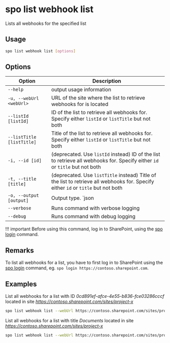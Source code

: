 # spo list webhook list

Lists all webhooks for the specified list

## Usage

```sh
spo list webhook list [options]
```

## Options

Option|Description
------|-----------
`--help`|output usage information
`-u, --webUrl <webUrl>`|URL of the site where the list to retrieve webhooks for is located
`--listId [listId]`|ID of the list to retrieve all webhooks for. Specify either `listId` or `listTitle` but not both
`--listTitle [listTitle]`|Title of the list to retrieve all webhooks for. Specify either `listId` or `listTitle` but not both
`-i, --id [id]`|(deprecated. Use `listId` instead) ID of the list to retrieve all webhooks for. Specify either `id` or `title` but not both
`-t, --title [title]`|(deprecated. Use `listTitle` instead) Title of the list to retrieve all webhooks for. Specify either `id` or `title` but not both
`-o, --output [output]`|Output type. `json|text`. Default `text`
`--verbose`|Runs command with verbose logging
`--debug`|Runs command with debug logging

!!! important
    Before using this command, log in to SharePoint, using the [spo login](../login.md) command.

## Remarks

To list all webhooks for a list, you have to first log in to SharePoint using the [spo login](../login.md) command, eg. `spo login https://contoso.sharepoint.com`.

## Examples

List all webhooks for a list with ID _0cd891ef-afce-4e55-b836-fce03286cccf_ located in site _https://contoso.sharepoint.com/sites/project-x_

```sh
spo list webhook list --webUrl https://contoso.sharepoint.com/sites/project-x --listId 0cd891ef-afce-4e55-b836-fce03286cccf
```

List all webhooks for a list with title _Documents_ located in site _https://contoso.sharepoint.com/sites/project-x_

```sh
spo list webhook list --webUrl https://contoso.sharepoint.com/sites/project-x --listTitle Documents
```